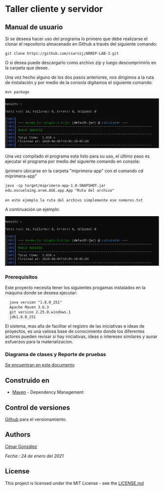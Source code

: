 #  Taller cliente y servidor

## Manual de usuario

Si se deseea hacer uso del programa lo primero que debe realizarse el clonar el repositorio almacenado en Github a través del siguiente comando:

```
git clone https://github.com/csarssj/ARREP-LAB-3.git

```
O si desea puede descargarlo como archivo zip y luego descomprimirlo en la carpeta que desee.

Una vez hecho alguno de los dos pasos anteriores, nos dirigimos a la ruta de instalación y por medio de la consola digitamos el siguiente comando:

```
mvn package

```

![image](https://github.com/csarssj/AREP-LAB-1/blob/master/resources/compilado.png)



Una vez compilado el programa esta listo para su uso, el último paso es ejecutar el programa por medio del siguiente comando en consola:

(primero ubicarse en la carpeta "miprimera-app" con el comando cd miprimera-app"

```
java -cp target/miprimera-app-1.0-SNAPSHOT.jar edu.escuelaing.arem.ASE.app.App "Ruta del archivo" 

en este ejemplo la ruta del archivo simplemente ese numeros.txt

```

A continuación un ejemplo:

![image](https://github.com/csarssj/AREP-LAB-1/blob/master/resources/compilado.png)



### Prerequisitos

Este proyecto necesita tener los siguientes progamas instalados en la máquina donde se deseea ejecutar:

```
  java version "1.8.0_251"
  Apache Maven 3.6.3
  git version 2.25.0.windows.1
  jdk1.8.0_251
```

El sistema, mas alla de facilitar el registro de las iniciativas e ideas de proyectos, es una valiosa base de conocimiento donde los diferentes actores pueden revisar si hay iniciativas, ideas o intereses similares y aunar esfuerzos para la materializacion.

### Diagrama de clases y Reporte de pruebas

[Se encuentran en este documento](https://github.com/csarssj/AREP-LAB-1/blob/master/Dise%C3%B1o.pdf)


## Construido en

* [Maven](https://maven.apache.org/) - Dependency Management


## Control de versiones 

[Github](https://github.com/) para el versionamiento.

## Authors

[César González](https://github.com/csarssj) 

_Fecha : 24 de enero del 2021_ 


## License

This project is licensed under the MIT License - see the [LICENSE.md](LICENSE.md) 
